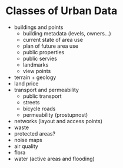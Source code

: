 # Classes of Urban Data

* buildings and points
    * building metadata (levels, owners...)
    * current state of area use
    * plan of future area use
    * public properties
    * public servies
    * landmarks
    * view points
* terrain + geology
* land price
* transport and permeability
    * public transport
    * streets
    * bicycle roads
    * permeability (prostupnost)
* networks (layout and access points)
* waste
* protected areas?
* noise maps
* air quality 
* flora
* water (active areas and flooding)